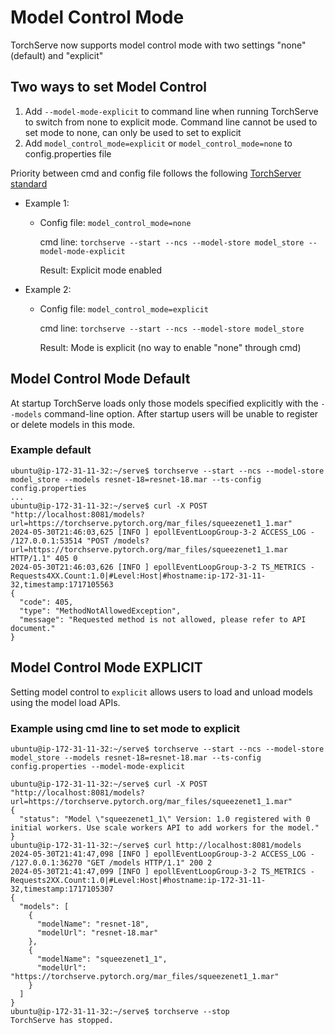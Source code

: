 # Model Control Mode

TorchServe now supports model control mode with two settings "none"(default) and "explicit"

## Two ways to set Model Control
1. Add `--model-mode-explicit` to command line when running TorchServe to switch from none to explicit mode. Command line cannot be used to set mode to none, can only be used to set to explicit
2. Add `model_control_mode=explicit` or `model_control_mode=none` to config.properties file

Priority between cmd and config file follows the following [TorchServer standard](https://github.com/pytorch/serve/blob/c74a29e8144bc12b84196775076b0e8cf3c5a6fc/docs/configuration.md#advanced-configuration)
* Example 1:
  * Config file: `model_control_mode=none`

    cmd line: `torchserve --start --ncs --model-store model_store --model-mode-explicit`

    Result: Explicit mode enabled
* Example 2:
  * Config file: `model_control_mode=explicit`

    cmd line: `torchserve --start --ncs --model-store model_store`

    Result: Mode is explicit (no way to enable "none" through cmd)

## Model Control Mode Default
At startup TorchServe loads only those models specified explicitly with the `--models` command-line option. After startup users will be unable to register or delete models in this mode.

### Example default
```
ubuntu@ip-172-31-11-32:~/serve$ torchserve --start --ncs --model-store model_store --models resnet-18=resnet-18.mar --ts-config config.properties
...
ubuntu@ip-172-31-11-32:~/serve$ curl -X POST  "http://localhost:8081/models?url=https://torchserve.pytorch.org/mar_files/squeezenet1_1.mar"
2024-05-30T21:46:03,625 [INFO ] epollEventLoopGroup-3-2 ACCESS_LOG - /127.0.0.1:53514 "POST /models?url=https://torchserve.pytorch.org/mar_files/squeezenet1_1.mar HTTP/1.1" 405 0
2024-05-30T21:46:03,626 [INFO ] epollEventLoopGroup-3-2 TS_METRICS - Requests4XX.Count:1.0|#Level:Host|#hostname:ip-172-31-11-32,timestamp:1717105563
{
  "code": 405,
  "type": "MethodNotAllowedException",
  "message": "Requested method is not allowed, please refer to API document."
}
```

## Model Control Mode EXPLICIT
Setting model control to `explicit` allows users to load and unload models using the model load APIs.

### Example using cmd line to set mode to explicit
```
ubuntu@ip-172-31-11-32:~/serve$ torchserve --start --ncs --model-store model_store --models resnet-18=resnet-18.mar --ts-config config.properties --model-mode-explicit

ubuntu@ip-172-31-11-32:~/serve$ curl -X POST  "http://localhost:8081/models?url=https://torchserve.pytorch.org/mar_files/squeezenet1_1.mar"
{
  "status": "Model \"squeezenet1_1\" Version: 1.0 registered with 0 initial workers. Use scale workers API to add workers for the model."
}
ubuntu@ip-172-31-11-32:~/serve$ curl http://localhost:8081/models
2024-05-30T21:41:47,098 [INFO ] epollEventLoopGroup-3-2 ACCESS_LOG - /127.0.0.1:36270 "GET /models HTTP/1.1" 200 2
2024-05-30T21:41:47,099 [INFO ] epollEventLoopGroup-3-2 TS_METRICS - Requests2XX.Count:1.0|#Level:Host|#hostname:ip-172-31-11-32,timestamp:1717105307
{
  "models": [
    {
      "modelName": "resnet-18",
      "modelUrl": "resnet-18.mar"
    },
    {
      "modelName": "squeezenet1_1",
      "modelUrl": "https://torchserve.pytorch.org/mar_files/squeezenet1_1.mar"
    }
  ]
}
ubuntu@ip-172-31-11-32:~/serve$ torchserve --stop
TorchServe has stopped.
```

